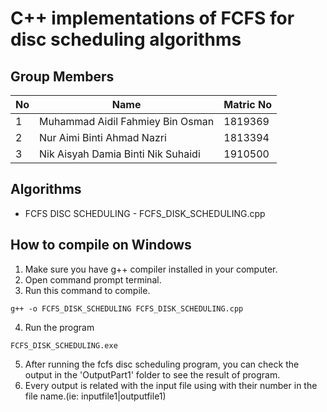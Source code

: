 # C++ implementations of FCFS for disc scheduling algorithms

## Group Members

| No  | Name                               | Matric No |
| --- | ---------------------------------- | --------- |
| 1   | Muhammad Aidil Fahmiey Bin Osman   | 1819369   |
| 2   | Nur Aimi Binti Ahmad Nazri         | 1813394   |
| 3   | Nik Aisyah Damia Binti Nik Suhaidi | 1910500   |

## Algorithms

- FCFS DISC SCHEDULING - FCFS_DISK_SCHEDULING.cpp

## How to compile on Windows

1. Make sure you have g++ compiler installed in your computer.
2. Open command prompt terminal.
3. Run this command to compile.

```
g++ -o FCFS_DISK_SCHEDULING FCFS_DISK_SCHEDULING.cpp
```

4. Run the program

```
FCFS_DISK_SCHEDULING.exe
```

5. After running the fcfs disc scheduling program, you can check the output in the 'OutputPart1' folder to see the result of program.
6. Every output is related with the input file using with their number in the file name.(ie: inputfile1|outputfile1)
